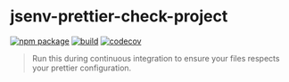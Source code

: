 # jsenv-prettier-check-project

[![npm package](https://img.shields.io/npm/v/@jsenv/prettier-check-project.svg)](https://www.npmjs.com/package/@jsenv/prettier-check-project)
[![build](https://travis-ci.com/jsenv/jsenv-prettier-check-project.svg?branch=master)](http://travis-ci.com/jsenv/jsenv-prettier-check-project)
[![codecov](https://codecov.io/gh/jsenv/jsenv-prettier-check-project/branch/master/graph/badge.svg)](https://codecov.io/gh/jsenv/jsenv-prettier-check-project)

> Run this during continuous integration to ensure your files respects your prettier configuration.
